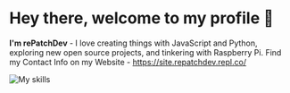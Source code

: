 # Hey there, welcome to my profile 👋

**I'm rePatchDev** - I love creating things with JavaScript and Python, exploring new open source projects, and tinkering with Raspberry Pi.
Find my Contact Info on my Website - https://site.repatchdev.repl.co/

![My skills](https://skillicons.dev/icons?i=svelte,js,html,css,py,raspberrypi,react,tailwind,rust,c)
